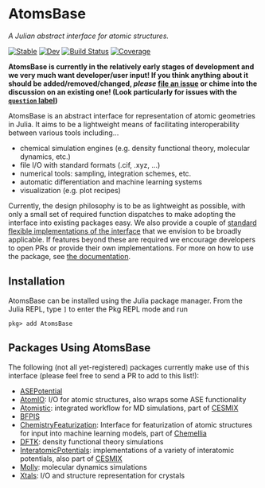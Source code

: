 # AtomsBase

*A Julian abstract interface for atomic structures.*

[![Stable](https://img.shields.io/badge/docs-stable-blue.svg)](https://JuliaMolSim.github.io/AtomsBase.jl/stable)
[![Dev](https://img.shields.io/badge/docs-dev-blue.svg)](https://JuliaMolSim.github.io/AtomsBase.jl/dev)
[![Build Status](https://github.com/JuliaMolSim/AtomsBase.jl/workflows/CI/badge.svg)](https://github.com/JuliaMolSim/AtomsBase.jl/actions)
[![Coverage](https://codecov.io/gh/JuliaMolSim/AtomsBase.jl/branch/master/graph/badge.svg)](https://codecov.io/gh/JuliaMolSim/AtomsBase.jl)

**AtomsBase is currently in the relatively early stages of development and we very much
want developer/user input! If you think anything about it should be 
added/removed/changed, _please_ [file an issue](https://github.com/JuliaMolSim/AtomsBase.jl/issues) or chime into the discussion on an
existing one! (Look particularly for issues with the [`question` label](https://github.com/JuliaMolSim/AtomsBase.jl/issues?q=is%3Aissue+is%3Aopen+label%3Aquestion))**

AtomsBase is an abstract interface for representation of atomic geometries in Julia. It aims to be a lightweight means of facilitating interoperability between various tools including...
* chemical simulation engines (e.g. density functional theory, molecular dynamics, etc.)
* file I/O with standard formats (.cif, .xyz, ...)
* numerical tools: sampling, integration schemes, etc.
* automatic differentiation and machine learning systems
* visualization (e.g. plot recipes)

Currently, the design philosophy is to be as lightweight as possible, with only
a small set of required function dispatches to make adopting the interface into
existing packages easy. We also provide a couple of
[standard flexible implementations of the interface](https://juliamolsim.github.io/AtomsBase.jl/stable/atomicsystems.html#atomic-systems)
that we envision to be broadly applicable.
If features beyond these are required we
encourage developers to open PRs or provide their own implementations.
For more on how to use the package, see [the documentation](https://juliamolsim.github.io/AtomsBase.jl/stable).

## Installation

AtomsBase can be installed using the Julia package manager.
From the Julia REPL, type `]` to enter the Pkg REPL mode and run

```
pkg> add AtomsBase
```

## Packages Using AtomsBase
The following (not all yet-registered) packages currently make use of this interface (please feel free to send a PR to add to this list!):
* [ASEPotential](https://github.com/jrdegreeff/ASEPotential.jl)
* [AtomIO](https://github.com/mfherbst/AtomIO.jl): I/O for atomic structures, also wraps some ASE functionality
* [Atomistic](https://github.com/cesmix-mit/Atomistic.jl/tree/263ec97b5f380f1b2ba593bf8feaf36e7f7cff9a): integrated workflow for MD simulations, part of [CESMIX](https://computing.mit.edu/cesmix/)
* [BFPIS](https://github.com/GDufenshuoo/BFPIS.jl)
* [ChemistryFeaturization](https://github.com/Chemellia/ChemistryFeaturization.jl): Interface for featurization of atomic structures for input into machine learning models, part of [Chemellia](https://chemellia.org)
* [DFTK](https://github.com/JuliaMolSim/DFTK.jl): density functional theory simulations
* [InteratomicPotentials](https://github.com/cesmix-mit/InteratomicPotentials.jl): implementations of a variety of interatomic potentials, also part of [CESMIX](https://computing.mit.edu/cesmix/)
* [Molly](https://github.com/JuliaMolSim/Molly.jl): molecular dynamics simulations
* [Xtals](https://github.com/SimonEnsemble/Xtals.jl): I/O and structure representation for crystals
